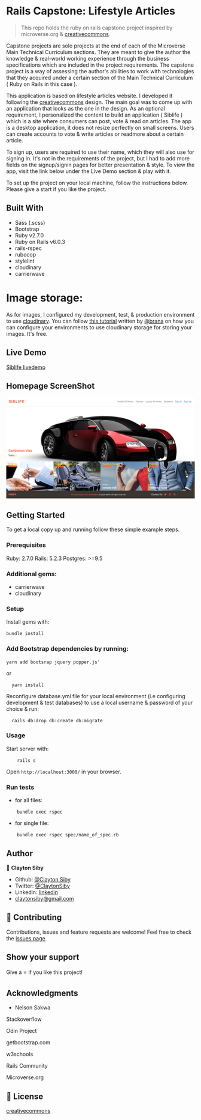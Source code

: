 # Rails Capstone: Lifestyle Articles
> This repo holds the ruby on rails capstone project inspired by microverse.org & [creativecommons](https://www.behance.net/gallery/14554909/liFEsTlye-Mobile-version).

Capstone projects are solo projects at the end of each of the Microverse Main Technical Curriculum sections. They are meant to give the author the knowledge & real-world working experience through the business specifications which are included in the project requirements. The capstone project is a way of assessing the author's abilities to work with technologies that they acquired under a certain section of the Main Technical Curriculum ( Ruby on Rails in this case ).

This application is based on lifestyle articles website. I developed it following the [creativecommons](https://www.behance.net/gallery/14554909/liFEsTlye-Mobile-version) design. The main goal was to come up with an application that looks as the one in the design. As an optional requirement, I personalized the content to build an application ( Siblife ) which is a site where consumers can post, vote & read on articles. The app is a desktop application, it does not resize perfectly on small screens. Users can create accounts to vote & write articles or readmore about a certain article.

To sign up, users are required to use their name, which they will also use for signing in. It's not in the requirements of the project, but I had to add more fields on the signup/signin pages for better presentation & style. To view the app, visit the link below under the Live Demo section & play with it.

To set up the project on your local machine, follow the instructions below. Please give a start if you like the project.

## Built With

- Sass (.scss)
- Bootstrap
- Ruby v2.7.0
- Ruby on Rails v6.0.3
- rails-rspec
- rubocop
- stylelint
- cloudinary
- carrierwave

# Image storage:
As for images, I configured my development, test, & production environment to use [cloudinary](https://cloudinary.com/). You can follow [this tutorial](https://hackernoon.com/image-storage-in-rails-apps-using-cloudinary-and-active-storage-9w2u3yli) written by [@brana](https://hackernoon.com/u/bruna) on how you can configure your environments to use cloudinary storage for storing your images. It's free.


## Live Demo

[Siblife livedemo](/)

## Homepage ScreenShot
![screenshot](app/assets/images/siblife.png)


## Getting Started

To get a local copy up and running follow these simple example steps.

### Prerequisites

Ruby: 2.7.0
Rails: 5.2.3
Postgres: >=9.5

### Additional gems:
- carrierwave
- cloudinary

### Setup

Install gems with:

```
bundle install
```

### Add Bootstrap dependencies by running:

```
yarn add bootsrap jquery popper.js'
```

or

```
  yarn install
```

Reconfigure database.yml file for your local environment (i.e configuring development & test databases) to use a local username & password of your choice & run:

```
  rails db:drop db:create db:migrate
```

### Usage

Start server with:

```
    rails s
```

Open `http://localhost:3000/` in your browser.

### Run tests

- for all files:
```
    bundle exec rspec
```

- for single file:

```
    bundle exec rspec spec/name_of_spec.rb
```

## Author

:bust_in_silhouette: **Clayton Siby**
- Github: [@Clayton Siby](https://github.com/ClaytonSiby)
- Twitter: [@ClaytonSiby](https://twitter.com/ClaytonSiby)
- Linkedin: [linkedin](https://www.linkedin.com/in/clayton-siby/)
- claytonsiby@gmail.com

## :handshake: Contributing

Contributions, issues and feature requests are welcome!
Feel free to check the [issues page](https://github.com/ClaytonSiby/RoR-Capstone-Lifestyle-articles/issues).

## Show your support

Give a :star:️ if you like this project!

## Acknowledgments

- Nelson Sakwa
<p> Stackoverflow </p>
<p> Odin Project </p>
<p> getbootstrap.com </p>
<p> w3schools </p>
<p> Rails Community </p>
<p> Microverse.org </p>

## :memo: License

[creativecommons](https://creativecommons.org/licenses/by-nc-nd/4.0/)

